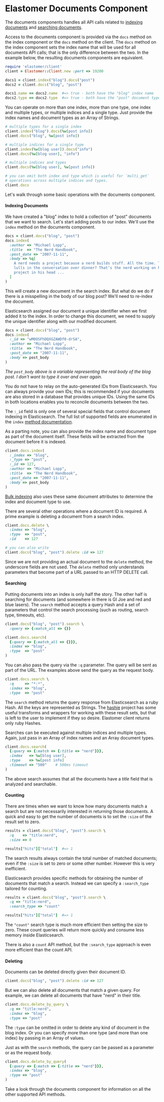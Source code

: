 # Elastomer Documents Component

The documents components handles all API calls related to
[indexing documents](https://www.elastic.co/guide/en/elasticsearch/reference/current/docs.html)
and [searching documents](https://www.elastic.co/guide/en/elasticsearch/reference/current/search.html).

Access to the documents component is provided via the `docs` method on the index
component or the `docs` method on the client. The `docs` method on the index
component sets the index name that will be used for all documents API calls;
that is the only difference between the two. In the example below, the resulting
documents components are equivalent.

```ruby
require 'elastomer/client'
client = Elastomer::Client.new :port => 19200

docs1 = client.index("blog").docs("post")
docs2 = client.docs("blog", "post")

docs1.name == docs2.name  #=> true - both have the "blog" index name
docs2.type == docs2.type  #=> true - both have the "post" document type
```

You can operate on more than one index, more than one type, one index and
multiple types, or multiple indices and a single type. Just provide the index
names and document types as an Array of Strings.

```ruby
# multiple types for a single index
client.index("blog").docs(%w[post info])
client.docs("blog", %w[post info])

# multiple indices for a single type
client.index(%w[blog user]).docs("info")
client.docs(%w[blog user], "info")

# multiple indices and types
client.docs(%w[blog user], %w[post info])

# you can omit both index and type which is useful for `multi_get`
# operations across multiple indices and types.
client.docs
```

Let's walk through some basic operations with the documents component.

#### Indexing Documents

We have created a "blog" index to hold a collection of "post" documents that we
want to search. Let's start adding posts to our index. We'll use the `index`
method on the documents component.

```ruby
docs = client.docs("blog", "post")
docs.index(
  :author => "Michael Lopp",
  :title  => "The Nerd Handbook",
  :post_date => "2007-11-11",
  :body => %q[
    A nerd needs a project because a nerd builds stuff. All the time. Those
    lulls in the conversation over dinner? That’s the nerd working on his
    project in his head ...
  ]
)
```

This will create a new document in the search index. But what do we do if there
is a misspelling in the body of our blog post? We'll need to re-index the
document.

Elasticsearch assigned our document a unique identifier when we first added it
to the index. In order to change this document, we need to supply the unique
identifier along with our modified document.

```ruby
docs = client.docs("blog", "post")
docs.index(
  :_id => "wM0OSFhDQXGZAWDf0-drSA",
  :author => "Michael Lopp",
  :title  => "The Nerd Handbook",
  :post_date => "2007-11-11",
  :body => post_body
)
```

*The `post_body` above is a variable representing the real body of the blog
post. I don't want to type it over and over again.*

You do not have to relay on the auto-generated IDs from Elasticsearch. You can
always provide your own IDs; this is recommended if your documents are also
stored in a database that provides unique IDs. Using the same IDs in both
locations enables you to reconcile documents between the two.

The `:_id` field is only one of several special fields that control document
indexing in Elasticsearch. The full list of supported fields are enumerated in
the `index`
[method documentation](https://github.com/github/elastomer-client/blob/master/lib/elastomer/client/docs.rb#L45-56).

As a parting note, you can also provide the index name and document type as part
of the document itself. These fields will be extracted from the document before
it is indexed.

```ruby
client.docs.index(
  :_index => "blog",
  :_type => "post",
  :_id => 127,
  :author => "Michael Lopp",
  :title  => "The Nerd Handbook",
  :post_date => "2007-11-11",
  :body => post_body
)
```

[Bulk indexing](bulk_indexing.md) also uses these same document attributes to
determine the index and document type to use.

There are several other operations where a document ID is required. A prime
example is deleting a document from a search index.

```ruby
client.docs.delete \
  :index => "blog",
  :type  => "post",
  :id    => 127

# you can also write
client.docs("blog", "post").delete :id => 127
```

Since we are not providing an actual document to the `delete` method, the underscore
fields are not used. The `delete` method only understands parameters that become
part of a URL passed to an HTTP DELETE call.

#### Searching

Putting documents into an index is only half the story. The other half is
searching for documents (and somewhere in there is GI Joe and red and blue
lasers). The `search` method accepts a query Hash and a set of parameters that
control the search processing (such as routing, search type, timeouts, etc).

```ruby
client.docs("blog", "post").search \
  :query => {:match_all => {}}

client.docs.search(
  {:query => {:match_all => {}}},
  :index => "blog",
  :type  => "post"
)
```

You can also pass the query via the `:q` parameter. The query will be sent as
part of the URL. The examples above send the query as the request body.

```ruby
client.docs.search \
  :q     => "*:*",
  :index => "blog",
  :type  => "post"
```

The `search` method returns the query response from Elasticsearch as a ruby
Hash. All the keys are represented as Strings. The [hashie](https://github.com/intridea/hashie)
project has some useful transforms and wrappers for working with these result
sets, but that is left to the user to implement if they so desire. Elastomer
client returns only ruby Hashes.

Searches can be executed against multiple indices and multiple types. Again,
just pass in an Array of index names and an Array document types.

```ruby
client.docs.search(
  {:query => {:match => {:title => "nerd"}}},
  :index   => %w[blog user],
  :type    => %w[post info]
  :timeout => "500"    # 500ms timeout
)
```

The above search assumes that all the documents have a *title* field that is
analyzed and searchable.

#### Counting

There are times when we want to know how many documents match a search but are
not necessarily interested in returning those documents. A quick and easy to get
the number of documents is to set the `:size` of the result set to zero.

```ruby
results = client.docs("blog", "post").search \
  :q    => "title:nerd",
  :size => 0

results["hits"]["total"]  #=> 1
```

The search results always contain the total number of matched documents; even if
the `:size` is set to zero or some other number. However this is very inefficient.

Elasticsearch provides specific methods for obtaining the number of documents
that match a search. Instead we can specify a `:search_type` tailored for
counting.

```ruby
results = client.docs("blog", "post").search \
  :q => "title:nerd",
  :search_type => "count"

results["hits"]["total"]  #=> 1
```

The `"count"` search type is much more efficient then setting the size to zero.
These count queries will return more quickly and consume less memory inside
Elasticsearch.

There is also a `count` API method, but the `:search_type` approach is even more
efficient than the count API.

#### Deleting

Documents can be deleted directly given their document ID.

```ruby
client.docs("blog", "post").delete :id => 127
```

But we can also delete all documents that match a given query. For example, we
can delete all documents that have "nerd" in their title.

```ruby
client.docs.delete_by_query \
  :q => "title:nerd",
  :index => "blog",
  :type => "post"
```

The `:type` can be omitted in order to delete any kind of document in the blog
index. Or you can specify more than one type (and more than one index) by
passing in an Array of values.

Just as with the `search` methods, the query can be passed as a parameter or as
the request body.

```ruby
client.docs.delete_by_query(
  {:query => {:match => {:title => "nerd"}}},
  :index => "blog",
  :type => "post"
)
```

Take a look through the documents component for information on all the other
supported API methods.
